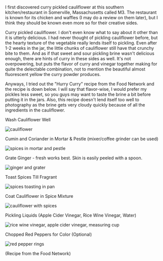 I first discovered curry pickled cauliflower at this southern kitchen/restaurant in Somerville, Massachusetts called M3. The restaurant is known for its chicken and waffles (I may do a review on them later), but I think they should be known even more so for their creative sides.  

Curry pickled cauliflower.  I don't even know what to say about it other than it is utterly delicious.  I had never thought of pickling cauliflower before, but the hearty texture of the vegetable really lends itself to pickling. Even after 1-2 weeks in the jar, the little chunks of cauliflower still have that crunchy bite to them.  And as if that sweet and sour pickling brine wasn't delicious enough, there are hints of curry in these sides as well.  It's not overpowering, but puts the flavor of curry and vinegar together making for quite the delectable combination, not to mention the beautiful almost fluorescent yellow the curry powder produces.

Anyways, I tried out the "Hurry Curry" recipe from the Food Network and the recipe is down below.  I will say that flavor-wise, I would prefer my pickles less sweet, so you guys may want to taste the brine a bit before putting it in the jars.  Also, this recipe doesn't lend itself too well to photography as the brine gets very cloudy quickly because of all the ingredients in the cauliflower.

Wash Cauliflower Well

![cauliflower](../img/20-2.jpg "")

Cumin and Coriander in Mortar & Pestle (mixer/coffee grinder can be used)

![spices in mortar and pestle](../img/20-3.jpg "")

Grate Ginger - fresh works best.  Skin is easily peeled with a spoon.

![ginger and grater](../img/20-4.jpg "")

Toast Spices Till Fragrant

![spices toasting in pan](../img/20-5.jpg "")

Coat Cauliflower in Spice Mixture

![cauliflower with spices](../img/20-6.jpg "")

Pickling Liquids (Apple Cider Vinegar, Rice Wine Vinegar, Water)

![rice wine vinegar, apple cider vinegar, measuring cup](../img/20-7.jpg "")

Chopped Red Peppers for Color  (Optional)

![red pepper rings](../img/20-8.jpg "")

(Recipe from the Food Network)